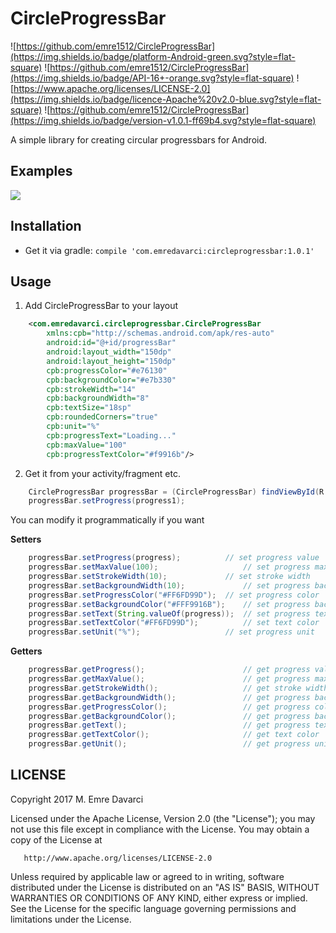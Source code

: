 # CircleProgressBar

![https://github.com/emre1512/CircleProgressBar](https://img.shields.io/badge/platform-Android-green.svg?style=flat-square)
![https://github.com/emre1512/CircleProgressBar](https://img.shields.io/badge/API-16+-orange.svg?style=flat-square)
![https://www.apache.org/licenses/LICENSE-2.0](https://img.shields.io/badge/licence-Apache%20v2.0-blue.svg?style=flat-square)
![https://github.com/emre1512/CircleProgressBar](https://img.shields.io/badge/version-v1.0.1-ff69b4.svg?style=flat-square)

A simple library for creating circular progressbars for Android.

## Examples

![](https://media.giphy.com/media/l0EoBe4BwiR8MIKXu/giphy.gif)

## Installation

- Get it via gradle: ``` compile 'com.emredavarci:circleprogressbar:1.0.1' ``` 

## Usage

1) Add CircleProgressBar to your layout

```xml
    <com.emredavarci.circleprogressbar.CircleProgressBar
    	xmlns:cpb="http://schemas.android.com/apk/res-auto"
        android:id="@+id/progressBar"
        android:layout_width="150dp"
        android:layout_height="150dp"
        cpb:progressColor="#e76130"
        cpb:backgroundColor="#e7b330"
        cpb:strokeWidth="14"
        cpb:backgroundWidth="8"
        cpb:textSize="18sp"
        cpb:roundedCorners="true"
        cpb:unit="%"
        cpb:progressText="Loading..."
        cpb:maxValue="100"
        cpb:progressTextColor="#f9916b"/>
```

2) Get it from your activity/fragment etc.

```java
	CircleProgressBar progressBar = (CircleProgressBar) findViewById(R.id.progressBar);
	progressBar.setProgress(progress1);
```

You can modify it programmatically if you want

<b>Setters</b>

```java
	progressBar.setProgress(progress); 			// set progress value
	progressBar.setMaxValue(100); 					// set progress max value
	progressBar.setStrokeWidth(10); 			// set stroke width
	progressBar.setBackgroundWidth(10); 			// set progress background width
	progressBar.setProgressColor("#FF6FD99D"); 	// set progress color
	progressBar.setBackgroundColor("#FFF9916B"); 	// set progress backgorund color
	progressBar.setText(String.valueOf(progress)); 	// set progress text
	progressBar.setTextColor("#FF6FD99D"); 			// set text color
	progressBar.setUnit("%"); 					// set progress unit
```

<b>Getters</b>

```java
	progressBar.getProgress();						// get progress value
	progressBar.getMaxValue();						// get progress max value
	progressBar.getStrokeWidth();					// get stroke width
	progressBar.getBackgroundWidth();				// get progress background width
	progressBar.getProgressColor();					// get progress color
	progressBar.getBackgroundColor();				// get progress backgorund color
	progressBar.getText();  						// get progress text
	progressBar.getTextColor();						// get text color
	progressBar.getUnit();							// get progress unit
```

## LICENSE

Copyright 2017 M. Emre Davarci

   Licensed under the Apache License, Version 2.0 (the "License");
   you may not use this file except in compliance with the License.
   You may obtain a copy of the License at

       http://www.apache.org/licenses/LICENSE-2.0

   Unless required by applicable law or agreed to in writing, software
   distributed under the License is distributed on an "AS IS" BASIS,
   WITHOUT WARRANTIES OR CONDITIONS OF ANY KIND, either express or implied.
   See the License for the specific language governing permissions and
   limitations under the License.






